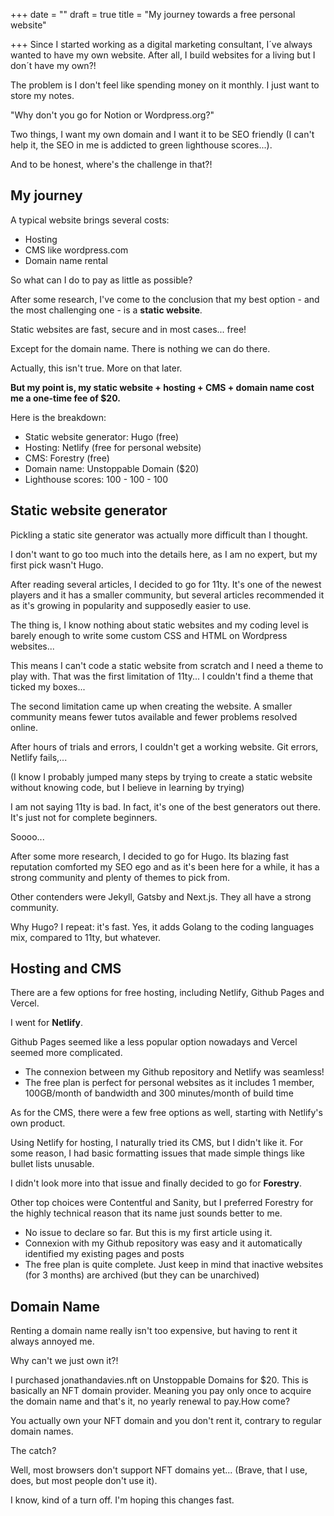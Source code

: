 +++
date = ""
draft = true
title = "My journey towards a free personal website"

+++
Since I started working as a digital marketing consultant, I´ve always wanted to have my own website. After all, I build websites for a living but I don´t have my own?!

The problem is I don't feel like spending money on it monthly. I just want to store my notes.

"Why don't you go for Notion or Wordpress.org?"

Two things, I want my own domain and I want it to be SEO friendly (I can't help it, the SEO in me is addicted to green lighthouse scores...).

And to be honest, where's the challenge in that?!

## My journey

A typical website brings several costs:

* Hosting
* CMS like wordpress.com
* Domain name rental

So what can I do to pay as little as possible?

After some research, I've come to the conclusion that my best option - and the most challenging one - is a **static website**.

Static websites are fast, secure and in most cases... free!

Except for the domain name. There is nothing we can do there.

Actually, this isn't true. More on that later.

**But my point is, my static website + hosting + CMS + domain name cost me a one-time fee of $20.**

Here is the breakdown:

* Static website generator: Hugo (free)
* Hosting: Netlify (free for personal website)
* CMS: Forestry (free)
* Domain name: Unstoppable Domain ($20)
* Lighthouse scores: 100 - 100 - 100

## Static website generator

Pickling a static site generator was actually more difficult than I thought.

I don't want to go too much into the details here, as I am no expert, but my first pick wasn't Hugo.

After reading several articles, I decided to go for 11ty. It's one of the newest players and it has a smaller community, but several articles recommended it as it's growing in popularity and supposedly easier to use.

The thing is, I know nothing about static websites and my coding level is barely enough to write some custom CSS and HTML on Wordpress websites...

This means I can't code a static website from scratch and I need a theme to play with. That was the first limitation of 11ty... I couldn't find a theme that ticked my boxes...

The second limitation came up when creating the website. A smaller community means fewer tutos available and fewer problems resolved online.

After hours of trials and errors, I couldn't get a working website. Git errors, Netlify fails,...

(I know I probably jumped many steps by trying to create a static website without knowing code, but I believe in learning by trying)

I am not saying 11ty is bad. In fact, it's one of the best generators out there. It's just not for complete beginners.

Soooo...

After some more research, I decided to go for Hugo. Its blazing fast reputation comforted my SEO ego and as it's been here for a while, it has a strong community and plenty of themes to pick from.

Other contenders were Jekyll, Gatsby and Next.js. They all have a strong community.

Why Hugo? I repeat: it's fast. Yes, it adds Golang to the coding languages mix, compared to 11ty, but whatever.

## Hosting and CMS

There are a few options for free hosting, including Netlify, Github Pages and Vercel.

I went for **Netlify**.

Github Pages seemed like a less popular option nowadays and Vercel seemed more complicated.

* The connexion between my Github repository and Netlify was seamless!
* The free plan is perfect for personal websites as it includes 1 member, 100GB/month of bandwidth and 300 minutes/month of build time

As for the CMS, there were a few free options as well, starting with Netlify's own product.

Using Netlify for hosting, I naturally tried its CMS, but I didn't like it. For some reason, I had basic formatting issues that made simple things like bullet lists unusable. 

I didn't look more into that issue and finally decided to go for **Forestry**. 

Other top choices were Contentful and Sanity, but I preferred Forestry for the highly technical reason that its name just sounds better to me. 

* No issue to declare so far. But this is my first article using it.
* Connexion with my Github repository was easy and it automatically identified my existing pages and posts
* The free plan is quite complete. Just keep in mind that inactive websites (for 3 months) are archived (but they can be unarchived)

## Domain Name

Renting a domain name really isn't too expensive, but having to rent it always annoyed me. 

Why can't we just own it?!

I purchased jonathandavies.nft on Unstoppable Domains for $20. This is basically an NFT domain provider. Meaning you pay only once to acquire the domain name and that's it, no yearly renewal to pay.How come?

You actually own your NFT domain and you don't rent it, contrary to regular domain names.

The catch?

Well, most browsers don't support NFT domains yet... (Brave, that I use, does, but most people don't use it).

I know, kind of a turn off. I'm hoping this changes fast.